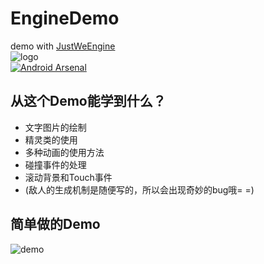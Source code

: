# EngineDemo
demo with [JustWeEngine](https://github.com/lfkdsk/JustWeEngine)  
![logo](https://github.com/lfkdsk/JustWeTools/blob/master/picture/justwe.png)  
[![Android Arsenal](https://img.shields.io/badge/Android%20Arsenal-JustWeEngine-green.svg?style=true)](https://android-arsenal.com/details/1/2903)  
## 从这个Demo能学到什么？
* 文字图片的绘制
* 精灵类的使用
* 多种动画的使用方法
* 碰撞事件的处理
* 滚动背景和Touch事件  
* (敌人的生成机制是随便写的，所以会出现奇妙的bug哦= =)  

## 简单做的Demo  
![demo](https://github.com/lfkdsk/EngineDemo/blob/master/arts/demo.png)

